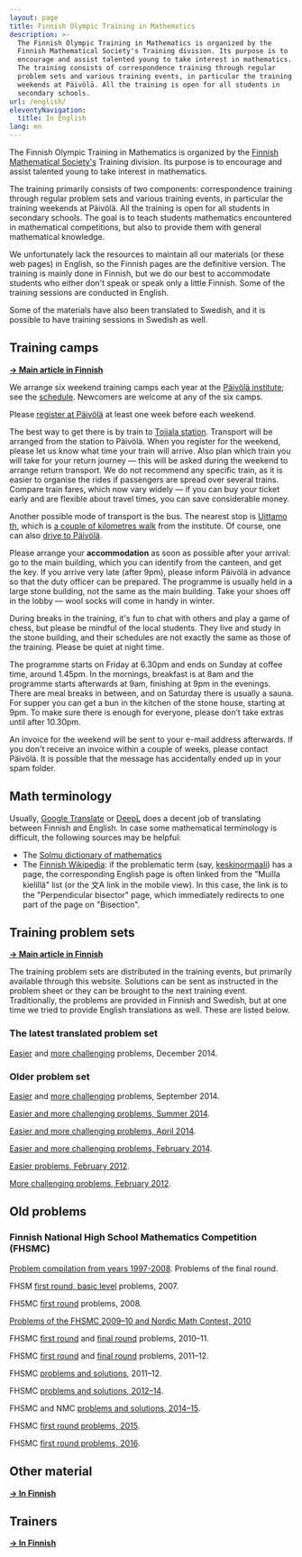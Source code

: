 ```yaml
---
layout: page
title: Finnish Olympic Training in Mathematics
description: >-
  The Finnish Olympic Training in Mathematics is organized by the
  Finnish Mathematical Society's Training division. Its purpose is to
  encourage and assist talented young to take interest in mathematics.
  The training consists of correspondence training through regular
  problem sets and various training events, in particular the training
  weekends at Päivölä. All the training is open for all students in
  secondary schools.
url: /english/
eleventyNavigation:
  title: In English
lang: en
---
```

The Finnish Olympic Training in Mathematics is organized by the
[Finnish Mathematical Society's](http://www.matemaattinenyhdistys.fi)
Training division. Its purpose is to encourage and assist talented young to
take interest in mathematics.

The training primarily consists of two components: correspondence
training through regular problem sets and various training events, in
particular the training weekends at Päivölä. All the training is open
for all students in secondary schools. The goal is to teach students
mathematics encountered in mathematical competitions, but also to
provide them with general mathematical knowledge.

We unfortunately lack the resources to maintain all our materials
(or these web pages) in English, so the Finnish pages are the
definitive version. 
The training is mainly done in Finnish, but we do our best to
accommodate students who either don't speak or speak only a little
Finnish. Some of the training sessions are conducted in English.

Some of the materials have also been translated to Swedish, and it is
possible to have training sessions in Swedish as well.

## Training camps

[**→ Main article in Finnish**](/kaytanto/)

We arrange six weekend training camps each year
at the [Päivölä institute](https://www.paivola.fi);
see the [schedule](/aikataulu/). Newcomers are welcome at any of the six camps.

Please [register at Päivölä](https://www.paivola.fi/fi/matematiikkakilpailuvalmennukseen-ilmoittautuminen/) 
at least one week before each weekend.

The best way to get there is by train to [Toijala
station](https://www.vr.fi/rautatieasemat-ja-reitit/toijala).
Transport will be arranged from the station to Päivölä.
When you register for the weekend, please let us know what time your train will
arrive. Also plan which train you will take for your return journey — this will be asked during the
weekend to arrange return transport. We do not recommend any specific train, as it is easier to
organise the rides if passengers are spread over several trains. Compare train fares, which now vary
widely — if you can buy your ticket early and are flexible about travel times, you can save
considerable money.

Another possible mode of transport is the bus. The nearest stop is [Uittamo th](https://www.openstreetmap.org/node/460305725),
which is
[a couple of kilometres walk](https://share.trailmap.fi/route_11480) 
from the institute. 
Of course, one can also [drive to Päivölä](https://www.paivola.fi/fi/yhteystiedot/saapumisohjeet/).

Please arrange your **accommodation** as soon as possible after your arrival: go to the main building,
which you can identify from the canteen, and get the key. If you arrive very late (after 9pm), please
inform Päivölä in advance so that the duty officer can be prepared. The programme is usually held in
a large stone building, not the same as the main building. Take your shoes off in the lobby — wool
socks will come in handy in winter.

During breaks in the training, it's fun to chat with others and play a game of chess, but please be
mindful of the local students. They live and study in the stone building, and their schedules are
not exactly the same as those of the training. Please be quiet at night time.

The programme starts on Friday at 6.30pm and ends on Sunday at coffee time, around 1.45pm. In the
mornings, breakfast is at 8am and the programme starts afterwards at 9am, finishing at 9pm in the
evenings. There are meal breaks in between, and on Saturday there is usually a sauna. For supper you
can get a bun in the kitchen of the stone house, starting at 9pm. To make sure there is enough for
everyone, please don’t take extras until after 10.30pm.

An invoice for the weekend will be sent to your e-mail address afterwards. If you don't receive an
invoice within a couple of weeks, please contact Päivölä. It is possible that the message has 
accidentally ended up in your spam folder.


## Math terminology

Usually, [Google Translate](https://translate.google.com/) or [DeepL](https://www.deepl.com/en/translator) does a
decent job of translating between Finnish and English. In case some
mathematical terminology is difficult, the following sources may be
helpful:

* The [Solmu dictionary of mathematics](https://matematiikkalehtisolmu.fi/sanakirja/a.html)
* The [Finnish Wikipedia](https://fi.wikipedia.org):
  if the problematic term (say, [keskinormaali](https://fi.wikipedia.org/wiki/Keskinormaali))
  has a page, the corresponding English page is often linked from the "Muilla kielillä" list
  (or the 文A link in the mobile view). In this case, the link is to the "Perpendicular bisector"
  page, which immediately redirects to one part of the page on "Bisection".


## Training problem sets

[**→ Main article in Finnish**](/valmennus/) 

The training problem sets are distributed in the training events, but
primarily available through this website. Solutions can be sent as
instructed in the problem sheet or they can be brought to the next
training event. Traditionally, the problems are provided in
Finnish and Swedish, but at one time we tried to provide
English translations as well. These are listed below.

### The latest translated problem set

[Easier](/valmennus/2014/vt2014_11he_eng.pdf) and
[more challenging](/valmennus/2014/vt2014_11va_eng.pdf) problems, December 2014.

### Older problem set

[Easier](/valmennus/2014/vt2014_9he_en.pdf) and
[more challenging](/valmennus/2014/vt2014_9va_en.pdf) problems, September 2014.

[Easier and more challenging problems, Summer 2014](/valmennus/2014/vt2014_6_en.pdf).

[Easier and more challenging problems, April 2014](/valmennus/2014/vt2014_4_en.pdf).

[Easier and more challenging problems, February 2014](/valmennus/2014/vt2014_2_en.pdf).

[Easier problems, February 2012](/valmennus/2012/helpot_02_2012eng.pdf).

[More challenging problems, February 2012](/valmennus/2012/vaikeat_02_2012eng.pdf).

## Old problems

### Finnish National High School Mathematics Competition (FHSMC)

[Problem compilation from years 1997-2008](/kirjallisuus/fhsmc.pdf). Problems of the final round.

FHSM [first round, basic level](/valmennus/English/ps07eng.pdf) problems, 2007.

FHSMC [first round](/valmennus/English/2008alkueng.pdf) problems, 2008.

[Problems of the FHSMC 2009–10 and Nordic Math Contest, 2010](/valmennus/English/MAOL2009_10.pdf)

FHSMC [first round](/valmennus/English/alku2010eng.pdf) and
[final round](/valmennus/English/loppu2011eng.pdf) problems, 2010–11.

FHSMC [first round](/valmennus/English/alku2011eng.pdf) and
[final round](/valmennus/English/loppu2012eng.pdf) problems, 2011–12.

FHSMC [problems and solutions](/valmennus/English/maolkilp2011_12eng.pdf), 2011–12.

FHSMC [problems and solutions, 2012–14](/valmennus/English/maolkilp2012_14eng.pdf).

FHSMC  and NMC [problems and solutions, 2014–15](/valmennus/English/maol2014_15engl.pdf).

FHSMC [first round problems, 2015](/valmennus/English/alku2015eng.pdf).

FHSMC [first round problems, 2016](/valmennus/English/alkuk2016_eng.pdf).

## Other material

[**→ In Finnish**](/aiheet/)

## Trainers

[**→ In Finnish**](/valmentajat/)
